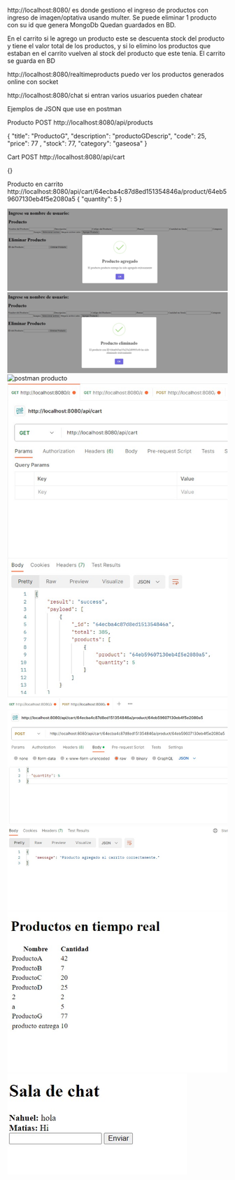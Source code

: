 http://localhost:8080/
es donde gestiono el ingreso de productos con ingreso de imagen/optativa usando multer. Se puede eliminar 1 producto con su id que genera MongoDb 
Quedan guardados en BD.

En el carrito si le agrego un producto este se descuenta stock del producto y tiene el valor total de los productos, y si lo elimino los productos que estaban en el carrito vuelven al stock del producto que este tenia. El carrito se guarda en BD

http://localhost:8080/realtimeproducts
puedo ver los productos generados online con socket

http://localhost:8080/chat
si entran varios usuarios pueden chatear


Ejemplos de JSON que use en postman

Producto POST
http://localhost:8080/api/products

{
    "title": "ProductoG",
    "description": "productoGDescrip",
    "code": 25,
    "price": 77 ,
    "stock": 77,
    "category": "gaseosa"
}

Cart POST
http://localhost:8080/api/cart

{}

Producto en carrito
http://localhost:8080/api/cart/64ecba4c87d8ed151354846a/product/64eb59607130eb4f5e2080a5
{
  "quantity": 5
}


![ingreso de producto en http://localhost:8080/](src/public/prints/localhost%20de%20ingreso.jpg)
![eliminacion de producto en http://localhost:8080/](src/public/prints/localhost%20de%20eliminacion.jpg)
![postman producto](src/public/prints/postProduct.jpgg)
![postman cart](src/public/prints/postCart.jpg)
![postman cart con producto y cantidad](src/public/prints/postCartProduct.jpg)
![visualizacion de productos agregados en tiempo real](src/public/prints/localhost%208080%20realtimeproducts.jpg)
![chat](src/public/prints/chat%20.jpg)
